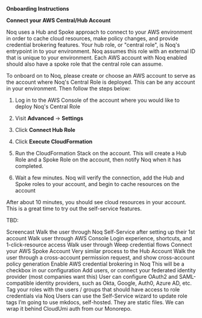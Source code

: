 **Onboarding Instructions**

**Connect your AWS Central/Hub Account**

Noq uses a Hub and Spoke approach to connect to your AWS environment in order to cache cloud resources, make policy changes, and provide credential brokering features. Your hub role, or "central role", is Noq's entrypoint in to your environment. Noq assumes this role with an external ID that is unique to your environment. Each AWS account with Noq enabled should also have a spoke role that the central role can assume.

To onboard on to Noq, please create or choose an AWS account to serve as the account where Noq's Central Role is deployed. This can be any account in your environment. Then follow the steps below:

1. Log in to the AWS Console of the account where you would like to deploy Noq's Central Role

2. Visit **Advanced** -> **Settings**

3. Click **Connect Hub Role**

4. Click **Execute CloudFormation**

5. Run the CloudFormation Stack on the account. This will create a Hub Role and a Spoke Role on the account, then notify Noq when it has completed.

6. Wait a few minutes. Noq will verify the connection, add the Hub and Spoke roles to your account, and begin to cache resources on the account

After about 10 minutes, you should see cloud resources in your account. This is a great time to try out the self-service features.

TBD:

Screencast
Walk the user through Noq Self-Service after setting up their 1st account
Walk user through AWS Console Login experience, shortcuts, and 1-click-resource access
Walk user through Weep credential flows
Connect your AWS Spoke Account
Very similar process to the Hub Account
Walk the user through a cross-account permission request, and show cross-account policy generation
Enable AWS credential brokering in Noq
This will be a checkbox in our configuration
Add users, or connect your federated identity provider (most companies want this)
User can configure OAuth2 and SAML-compatible identity providers, such as Okta, Google, Auth0, Azure AD, etc.
Tag your roles with the users / groups that should have access to role credentials via Noq
Users can use the Self-Service wizard to update role tags
I’m going to use mkdocs, self-hosted. They are static files. We can wrap it behind CloudUmi auth from our Monorepo.
